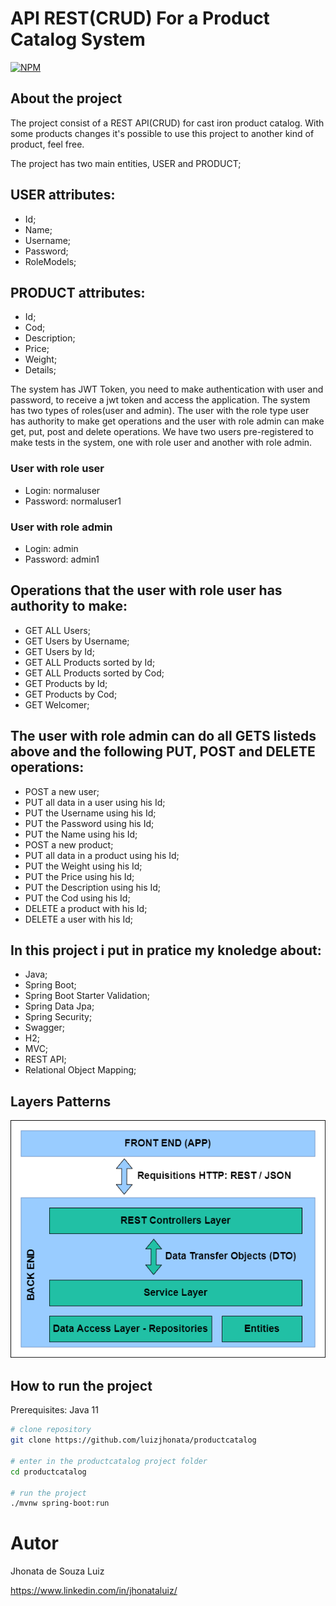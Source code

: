 # API REST(CRUD) For a Product Catalog System 
[![NPM](https://img.shields.io/npm/l/react)](https://github.com/luizjhonata/productcatalog/blob/main/LICENCE)

## About the project
The project consist of a REST API(CRUD) for cast iron product catalog.
With some products changes it's possible to use this project to another kind of product, feel free.

The project has two main entities, USER and PRODUCT;

## USER attributes:

- Id;
- Name; 
- Username;
- Password; 
- RoleModels;

## PRODUCT attributes:

- Id;
- Cod;
- Description;
- Price;
- Weight;
- Details;

The system has JWT Token, you need to make authentication with user and password, to receive a jwt token and access the application.
The system has two types of roles(user and admin). 
The user with the role type user has authority to make get operations and the user with role admin can make get, put, post and delete operations.
We have two users pre-registered to make tests in the system, one with role user and another with role admin.

### User with role user
- Login: normaluser 
- Password: normaluser1

### User with role admin
- Login: admin
- Password: admin1

## Operations that the user with role user has authority to make:

- GET ALL Users;
- GET Users by Username;
- GET Users by Id;
- GET ALL Products sorted by Id;
- GET ALL Products sorted by Cod;
- GET Products by Id;
- GET Products by Cod;
- GET Welcomer;

## The user with role admin can do all GETS listeds above and the following PUT, POST and DELETE operations: 

- POST a new user;
- PUT all data in a user using his Id;
- PUT the Username using his Id;
- PUT the Password using his Id;
- PUT the Name using his Id;
- POST a new product;
- PUT all data in a product using his Id;
- PUT the Weight using his Id;
- PUT the Price using his Id;
- PUT the Description using his Id;
- PUT the Cod using his Id;
- DELETE a product with his Id;
- DELETE a user with his Id;


## In this project i put in pratice my knoledge about: 
- Java;
- Spring Boot; 
- Spring Boot Starter Validation;
- Spring Data Jpa;
- Spring Security;
- Swagger;
- H2;  
- MVC; 
- REST API;
- Relational Object Mapping;

## Layers Patterns
![Web](https://github.com/luizjhonata/assetsreadme/blob/main/foodDeliveryBackEnd/layerPatterns.png)

## How to run the project

Prerequisites: Java 11

```bash
# clone repository
git clone https://github.com/luizjhonata/productcatalog

# enter in the productcatalog project folder
cd productcatalog

# run the project
./mvnw spring-boot:run
```

# Autor

Jhonata de Souza Luiz

https://www.linkedin.com/in/jhonataluiz/
